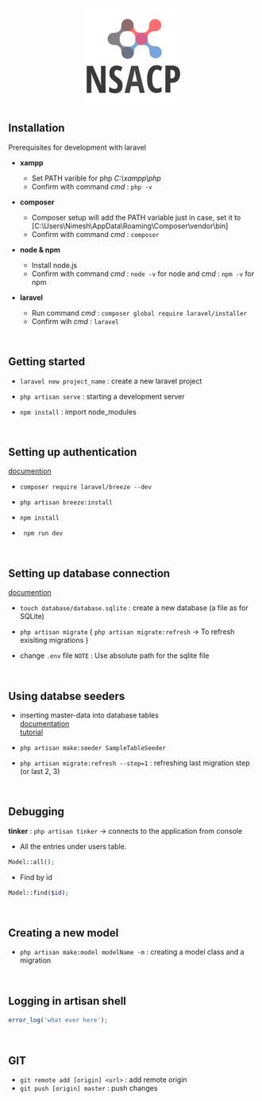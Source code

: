 <p align="center"><img src="public/img/full_logo.png" width="200"></p>

## Installation
Prerequisites for development with laravel

- **xampp** 
    - Set PATH varible for php *C:\xampp\php*
    - Confirm with command *cmd* : `php -v`

- **composer**
    - Composer setup will add the PATH variable just in case, set it to [C:\Users\Nimesh\AppData\Roaming\Composer\vendor\bin]
    - Confirm with command *cmd* : `composer`

- **node & npm**
    - Install node.js
    - Confirm with command *cmd* : `node -v` for node and *cmd* : `npm -v` for npm

- **laravel**
    - Run command *cmd* : `composer global require laravel/installer`
    - Confirm wih *cmd* : `laravel`

<br>

## Getting started

- `laravel new project_name` : create a new laravel project

- `php artisan serve` : starting a development server

- `npm install` : import node_modules 

<br>

## Setting up authentication 
[documention](https://laravel.com/docs/8.x/starter-kits#laravel-breeze)

- `composer require laravel/breeze --dev`

- `php artisan breeze:install`

- `npm install`

- ` npm run dev`

<br>

## Setting up database connection
[documention](https://laravel.com/docs/8.x/database)

- `touch database/database.sqlite` : create a new database (a file as for SQLite)

- `php artisan migrate` { `php artisan migrate:refresh` -> To refresh exisiting migrations }

- change `.env` file `NOTE` : Use absolute path for the sqlite file

<br>

## Using databse seeders 

- inserting master-data into database tables <br>
[documentation](https://laravel.com/docs/8.x/seeding) <br>
[tutorial](https://blog.hashvel.com/posts/insert-data-using-database-seeder-in-laravel/) 

- `php artisan make:seeder SampleTableSeeder`

- `php artisan migrate:refresh --step=1` : refreshing last migration step (or last 2, 3) 

<br>

## Debugging 
**tinker** : `php artisan tinker` -> connects to the application from console 

- All the entries under users table.
```php
Model::all();
``` 

- Find by id
```php
Model::find($id);
```

<br>

## Creating a new model

- `php artisan make:model modelName -m` : creating a model class and a migration

<br>

## Logging in artisan shell 

```php
error_log('what ever here');
```
<br>

## GIT
 
- `git remote add [origin] <url>` : add remote origin
- `git push [origin] master` : push changes

<br>